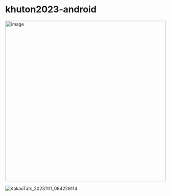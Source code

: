 # khuton2023-android

<img width="503" alt="image" src="https://github.com/van1164/khuton2023-android/assets/52437971/ae36e604-832e-4946-8dbc-5f6c75f2e429">

![KakaoTalk_20231111_084229114](https://github.com/van1164/khuton2023-android/assets/52437971/78444d40-8c46-4951-ad16-ca7c63dc2b12)
